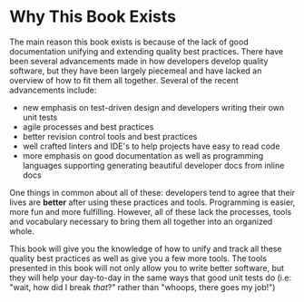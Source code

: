 # Why This Book Exists
The main reason this book exists is because of the lack of good documentation
unifying and extending quality best practices. There have been several advancements
made in how developers develop quality software, but they have been largely
piecemeal and have lacked an overview of how to fit them all together. Several
of the recent advancements include:
- new emphasis on test-driven design and developers writing their own unit
    tests
- agile processes and best practices
- better revision control tools and best practices
- well crafted linters and IDE's to help projects have easy to read code
- more emphasis on good documentation as well as programming languages supporting
	generating beautiful developer docs from inline docs

One things in common about all of these: developers tend to agree
that their lives are **better** after using these practices and tools. Programming is easier,
more fun and more fulfilling. However, all of these lack the processes,
tools and vocabulary necessary to bring them all together into an organized whole.

This book will give you the knowledge of how to unify and track all these quality
best practices as well as give you a few more tools. The tools presented in this
book will not only allow you to write better software, but they will help your
day-to-day in the same ways that good unit tests do (i.e: "wait, how did I break
*that*?" rather than "whoops, there goes my job!")

